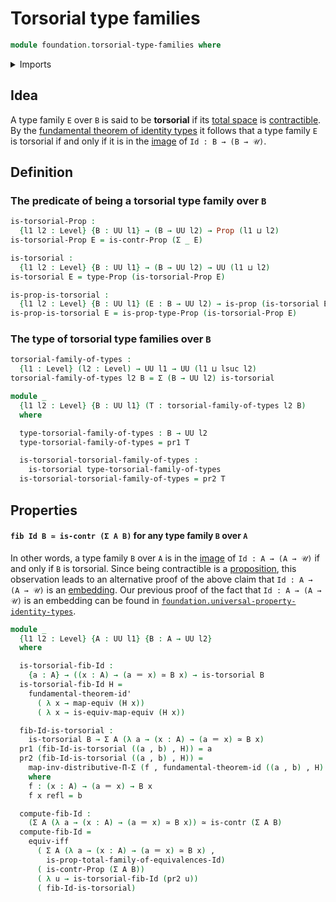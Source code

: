 # Torsorial type families

```agda
module foundation.torsorial-type-families where
```

<details><summary>Imports</summary>

```agda
open import foundation.contractible-types
open import foundation.dependent-pair-types
open import foundation.fundamental-theorem-of-identity-types
open import foundation.logical-equivalences
open import foundation.type-theoretic-principle-of-choice
open import foundation.universal-property-identity-types
open import foundation.universe-levels

open import foundation-core.equivalences
open import foundation-core.identity-types
open import foundation-core.propositions
```

</details>

## Idea

A type family `E` over `B` is said to be **torsorial** if its
[total space](foundation.dependent-pair-types.md) is
[contractible](foundation.contractible-types.md). By the
[fundamental theorem of identity types](foundation.fundamental-theorem-of-identity-types.md)
it follows that a type family `E` is torsorial if and only if it is in the
[image](foundation.images.md) of `Id : B → (B → 𝒰)`.

## Definition

### The predicate of being a torsorial type family over `B`

```agda
is-torsorial-Prop :
  {l1 l2 : Level} {B : UU l1} → (B → UU l2) → Prop (l1 ⊔ l2)
is-torsorial-Prop E = is-contr-Prop (Σ _ E)

is-torsorial :
  {l1 l2 : Level} {B : UU l1} → (B → UU l2) → UU (l1 ⊔ l2)
is-torsorial E = type-Prop (is-torsorial-Prop E)

is-prop-is-torsorial :
  {l1 l2 : Level} {B : UU l1} (E : B → UU l2) → is-prop (is-torsorial E)
is-prop-is-torsorial E = is-prop-type-Prop (is-torsorial-Prop E)
```

### The type of torsorial type families over `B`

```agda
torsorial-family-of-types :
  {l1 : Level} (l2 : Level) → UU l1 → UU (l1 ⊔ lsuc l2)
torsorial-family-of-types l2 B = Σ (B → UU l2) is-torsorial

module _
  {l1 l2 : Level} {B : UU l1} (T : torsorial-family-of-types l2 B)
  where

  type-torsorial-family-of-types : B → UU l2
  type-torsorial-family-of-types = pr1 T

  is-torsorial-torsorial-family-of-types :
    is-torsorial type-torsorial-family-of-types
  is-torsorial-torsorial-family-of-types = pr2 T
```

## Properties

#### `fib Id B ≃ is-contr (Σ A B)` for any type family `B` over `A`

In other words, a type family `B` over `A` is in the
[image](foundation.images.md) of `Id : A → (A → 𝒰)` if and only if `B` is
torsorial. Since being contractible is a
[proposition](foundation.propositions.md), this observation leads to an
alternative proof of the above claim that `Id : A → (A → 𝒰)` is an
[embedding](foundation.embeddings.md). Our previous proof of the fact that
`Id : A → (A → 𝒰)` is an embedding can be found in
[`foundation.universal-property-identity-types`](foundation.universal-property-identity-types.md).

```agda
module _
  {l1 l2 : Level} {A : UU l1} {B : A → UU l2}
  where

  is-torsorial-fib-Id :
    {a : A} → ((x : A) → (a ＝ x) ≃ B x) → is-torsorial B
  is-torsorial-fib-Id H =
    fundamental-theorem-id'
      ( λ x → map-equiv (H x))
      ( λ x → is-equiv-map-equiv (H x))

  fib-Id-is-torsorial :
    is-torsorial B → Σ A (λ a → (x : A) → (a ＝ x) ≃ B x)
  pr1 (fib-Id-is-torsorial ((a , b) , H)) = a
  pr2 (fib-Id-is-torsorial ((a , b) , H)) =
    map-inv-distributive-Π-Σ (f , fundamental-theorem-id ((a , b) , H) f)
    where
    f : (x : A) → (a ＝ x) → B x
    f x refl = b

  compute-fib-Id :
    (Σ A (λ a → (x : A) → (a ＝ x) ≃ B x)) ≃ is-contr (Σ A B)
  compute-fib-Id =
    equiv-iff
      ( Σ A (λ a → (x : A) → (a ＝ x) ≃ B x) ,
        is-prop-total-family-of-equivalences-Id)
      ( is-contr-Prop (Σ A B))
      ( λ u → is-torsorial-fib-Id (pr2 u))
      ( fib-Id-is-torsorial)
```
